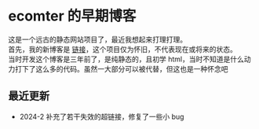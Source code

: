 # ecomter 的早期博客
这是一个远古的静态网站项目了，最近我想起来打理打理。  
首先，我的新博客是 [链接](https://ecomter.site)，这个项目仅为怀旧，不代表现在或将来的状态。   
当时开发这个博客是三年前了，是纯静态的，且初学 html，当时不知道是什么动力打下了这么多的代码。虽然一大部分可以被代替，但这也是一种怀念吧

## 最近更新
- 2024-2 补充了若干失效的超链接，修复了一些小 bug
